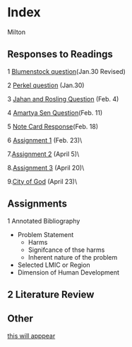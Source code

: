 # Index

Milton

## Responses to Readings
1 [Blumenstock question](https://Milumo17.github.io/workshop1/blumenstock)(Jan.30 Revised)

2 [Perkel question](https://github.com/Milumo17/workshop1/blob/master/Perkel.md) (Jan.30)

3 [Jahan and Rosling Question](https://milumo17.github.io/workshop1/JahanRosling) (Feb. 4)

4 [Amartya Sen Question](https://milumo17.github.io/workshop1/AmartyaSen)(Feb. 11)

5 [Note Card Response](https://github.com/Milumo17/workshop1/blob/master/NoteCard.md)(Feb. 18)

6 [Assignment 1](https://milumo17.github.io/workshop1/Assignment_1) (Feb. 23)\

7.[Assignment 2](https://milumo17.github.io/workshop1/Assignment_2) (April 5)\

8.[Assignment 3](https://milumo17/github.io/workshop1/Assignment_3) (April 20)\

9.[City of God](https://milumo17/github.io/workshop1/In_class_essay2.md) (April 23)\


## Assignments 

1 Annotated Bibliography
  - Problem Statement
    - Harms
    - Signifcance of thse harms
    - Inherent nature of the problem
  - Selected LMIC or Region
  - Dimension of Human Development 
  
2 Literature Review
  - 
## Other
[this will apppear](https://www.google.com)
